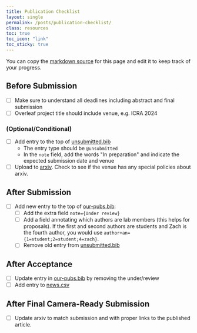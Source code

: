 ```yaml
---
title: Publication Checklist
layout: single 
permalink: /posts/publication-checklist/
class: resources
toc: true
toc_icon: "link"
toc_sticky: true
---
```


You can copy the [markdown source](https://github.com/CU-ADCL/CU-ADCL.github.io/blob/main/posts/publication-checklist.md) for this page and edit it to keep track of your progress.

## Before Submission

- [ ] Make sure to understand all deadlines including abstract and final submission
- [ ] Overleaf project title should include venue, e.g. ICRA 2024

### (Optional/Conditional)

- [ ] Add entry to the top of [unsubmitted.bib](https://github.com/CU-ADCL/CU-ADCL.github.io/blob/main/bibliography/unsubmitted.bib)
    - The entry type should be `@unsubmitted`
    - In the `note` field, add the words "In preparation" and indicate the expected submission date and venue
- [ ] Upload to [arxiv](arxiv.org). Check to see if the venue has any special policies about arxiv.

## After Submission

- [ ] Add new entry to the top of [our-pubs.bib](https://github.com/CU-ADCL/CU-ADCL.github.io/blob/main/bibliography/our-pubs.bib):
    - [ ] Add the extra field `note={Under review}`
    - [ ] Add a field annotating which authors are lab members (this helps for proposals). If the first and second authors are students and Zach is the fourth author, you would use `author+an={1=student;2=student;4=zach}`.
    - [ ] Remove old entry from [unsubmitted.bib](https://github.com/CU-ADCL/CU-ADCL.github.io/blob/main/bibliography/unsubmitted.bib)

## After Acceptance

- [ ] Update entry in [our-pubs.bib](https://github.com/CU-ADCL/CU-ADCL.github.io/blob/main/bibliography/our-pubs.bib) by removing the under/review
- [ ] Add entry to [news.csv](https://github.com/CU-ADCL/CU-ADCL.github.io/blob/main/_data/news.csv)

## After Final Camera-Ready Submission

- [ ] Update arxiv to match submission and with proper links to the published article.

